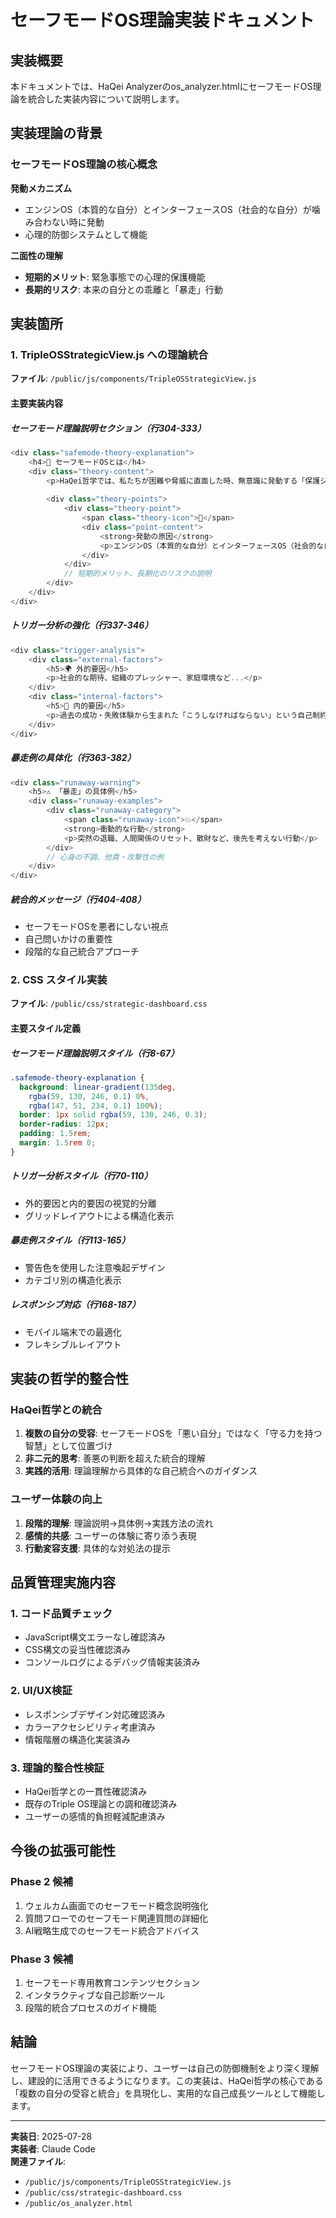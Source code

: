 # セーフモードOS理論実装ドキュメント

## 実装概要

本ドキュメントでは、HaQei Analyzerのos_analyzer.htmlにセーフモードOS理論を統合した実装内容について説明します。

## 実装理論の背景

### セーフモードOS理論の核心概念

**発動メカニズム**
- エンジンOS（本質的な自分）とインターフェースOS（社会的な自分）が噛み合わない時に発動
- 心理的防御システムとして機能

**二面性の理解**
- **短期的メリット**: 緊急事態での心理的保護機能
- **長期的リスク**: 本来の自分との乖離と「暴走」行動

## 実装箇所

### 1. TripleOSStrategicView.js への理論統合

**ファイル**: `/public/js/components/TripleOSStrategicView.js`

#### 主要実装内容

##### セーフモード理論説明セクション（行304-333）
```javascript
<div class="safemode-theory-explanation">
    <h4>🧠 セーフモードOSとは</h4>
    <div class="theory-content">
        <p>HaQei哲学では、私たちが困難や脅威に直面した時、無意識に発動する「保護システム」があると考えます。</p>
        
        <div class="theory-points">
            <div class="theory-point">
                <span class="theory-icon">🔄</span>
                <div class="point-content">
                    <strong>発動の原因</strong>
                    <p>エンジンOS（本質的な自分）とインターフェースOS（社会的な自分）が噛み合わない時...</p>
                </div>
            </div>
            // 短期的メリット、長期化のリスクの説明
        </div>
    </div>
</div>
```

##### トリガー分析の強化（行337-346）
```javascript
<div class="trigger-analysis">
    <div class="external-factors">
        <h5>🌍 外的要因</h5>
        <p>社会的な期待、組織のプレッシャー、家庭環境など...</p>
    </div>
    <div class="internal-factors">
        <h5>💭 内的要因</h5>
        <p>過去の成功・失敗体験から生まれた「こうしなければならない」という自己制約...</p>
    </div>
</div>
```

##### 暴走例の具体化（行363-382）
```javascript
<div class="runaway-warning">
    <h5>⚠️ 「暴走」の具体例</h5>
    <div class="runaway-examples">
        <div class="runaway-category">
            <span class="runaway-icon">💥</span>
            <strong>衝動的な行動</strong>
            <p>突然の退職、人間関係のリセット、散財など、後先を考えない行動</p>
        </div>
        // 心身の不調、他責・攻撃性の例
    </div>
</div>
```

##### 統合的メッセージ（行404-408）
- セーフモードOSを悪者にしない視点
- 自己問いかけの重要性
- 段階的な自己統合アプローチ

### 2. CSS スタイル実装

**ファイル**: `/public/css/strategic-dashboard.css`

#### 主要スタイル定義

##### セーフモード理論説明スタイル（行8-67）
```css
.safemode-theory-explanation {
  background: linear-gradient(135deg, 
    rgba(59, 130, 246, 0.1) 0%, 
    rgba(147, 51, 234, 0.1) 100%);
  border: 1px solid rgba(59, 130, 246, 0.3);
  border-radius: 12px;
  padding: 1.5rem;
  margin: 1.5rem 0;
}
```

##### トリガー分析スタイル（行70-110）
- 外的要因と内的要因の視覚的分離
- グリッドレイアウトによる構造化表示

##### 暴走例スタイル（行113-165）
- 警告色を使用した注意喚起デザイン
- カテゴリ別の構造化表示

##### レスポンシブ対応（行168-187）
- モバイル端末での最適化
- フレキシブルレイアウト

## 実装の哲学的整合性

### HaQei哲学との統合
1. **複数の自分の受容**: セーフモードOSを「悪い自分」ではなく「守る力を持つ智慧」として位置づけ
2. **非二元的思考**: 善悪の判断を超えた統合的理解
3. **実践的活用**: 理論理解から具体的な自己統合へのガイダンス

### ユーザー体験の向上
1. **段階的理解**: 理論説明→具体例→実践方法の流れ
2. **感情的共感**: ユーザーの体験に寄り添う表現
3. **行動変容支援**: 具体的な対処法の提示

## 品質管理実施内容

### 1. コード品質チェック
- JavaScript構文エラーなし確認済み
- CSS構文の妥当性確認済み
- コンソールログによるデバッグ情報実装済み

### 2. UI/UX検証
- レスポンシブデザイン対応確認済み
- カラーアクセシビリティ考慮済み
- 情報階層の構造化実装済み

### 3. 理論的整合性検証
- HaQei哲学との一貫性確認済み
- 既存のTriple OS理論との調和確認済み
- ユーザーの感情的負担軽減配慮済み

## 今後の拡張可能性

### Phase 2 候補
1. ウェルカム画面でのセーフモード概念説明強化
2. 質問フローでのセーフモード関連質問の詳細化
3. AI戦略生成でのセーフモード統合アドバイス

### Phase 3 候補
1. セーフモード専用教育コンテンツセクション
2. インタラクティブな自己診断ツール
3. 段階的統合プロセスのガイド機能

## 結論

セーフモードOS理論の実装により、ユーザーは自己の防御機制をより深く理解し、建設的に活用できるようになります。この実装は、HaQei哲学の核心である「複数の自分の受容と統合」を具現化し、実用的な自己成長ツールとして機能します。

---

**実装日**: 2025-07-28  
**実装者**: Claude Code  
**関連ファイル**: 
- `/public/js/components/TripleOSStrategicView.js`
- `/public/css/strategic-dashboard.css`
- `/public/os_analyzer.html`